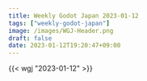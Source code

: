 ```yaml
---
title: Weekly Godot Japan 2023-01-12
tags: ["weekly-godot-japan"]
image: /images/WGJ-Header.png
draft: false
date: 2023-01-12T19:20:47+09:00
---
```


{{< wgj "2023-01-12" >}}
